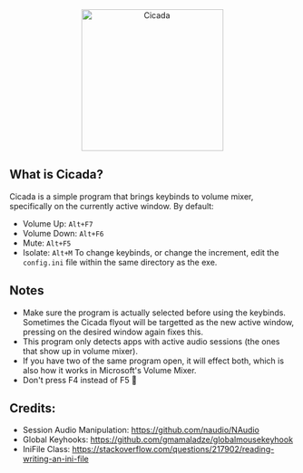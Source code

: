 <div align="center">
  <img width="250" height="250" alt="Cicada" src="https://github.com/user-attachments/assets/2a3d1427-ec16-4803-8194-f8ff8f8c9e07" />
</div>

## What is Cicada?
Cicada is a simple program that brings keybinds to volume mixer, specifically on the currently active window.
By default:
- Volume Up: `Alt+F7`
- Volume Down: `Alt+F6`
- Mute: `Alt+F5`
- Isolate: `Alt+M`
To change keybinds, or change the increment, edit the `config.ini` file within the same directory as the exe.

## Notes
- Make sure the program is actually selected before using the keybinds. Sometimes the Cicada flyout will be targetted as the new active window, pressing on the desired window again fixes this.
- This program only detects apps with active audio sessions (the ones that show up in volume mixer).
- If you have two of the same program open, it will effect both, which is also how it works in Microsoft's Volume Mixer.
- Don't press F4 instead of F5 🦄

## Credits:
- Session Audio Manipulation: https://github.com/naudio/NAudio
- Global Keyhooks: https://github.com/gmamaladze/globalmousekeyhook
- IniFile Class: https://stackoverflow.com/questions/217902/reading-writing-an-ini-file
